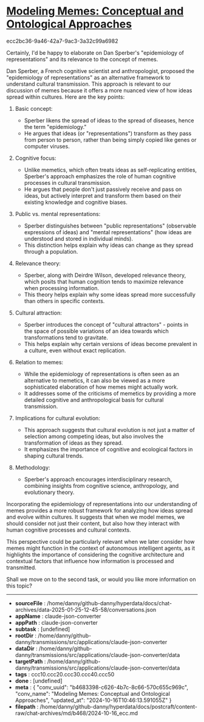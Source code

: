 # [Modeling Memes: Conceptual and Ontological Approaches](https://claude.ai/chat/b4683398-c626-4b7c-8c66-570c655c969c)

ecc2bc36-9a46-42a7-9ac3-3a32c99a6982

 Certainly, I'd be happy to elaborate on Dan Sperber's "epidemiology of representations" and its relevance to the concept of memes.

Dan Sperber, a French cognitive scientist and anthropologist, proposed the "epidemiology of representations" as an alternative framework to understand cultural transmission. This approach is relevant to our discussion of memes because it offers a more nuanced view of how ideas spread within cultures. Here are the key points:

1. Basic concept:
   - Sperber likens the spread of ideas to the spread of diseases, hence the term "epidemiology."
   - He argues that ideas (or "representations") transform as they pass from person to person, rather than being simply copied like genes or computer viruses.

2. Cognitive focus:
   - Unlike memetics, which often treats ideas as self-replicating entities, Sperber's approach emphasizes the role of human cognitive processes in cultural transmission.
   - He argues that people don't just passively receive and pass on ideas, but actively interpret and transform them based on their existing knowledge and cognitive biases.

3. Public vs. mental representations:
   - Sperber distinguishes between "public representations" (observable expressions of ideas) and "mental representations" (how ideas are understood and stored in individual minds).
   - This distinction helps explain why ideas can change as they spread through a population.

4. Relevance theory:
   - Sperber, along with Deirdre Wilson, developed relevance theory, which posits that human cognition tends to maximize relevance when processing information.
   - This theory helps explain why some ideas spread more successfully than others in specific contexts.

5. Cultural attraction:
   - Sperber introduces the concept of "cultural attractors" - points in the space of possible variations of an idea towards which transformations tend to gravitate.
   - This helps explain why certain versions of ideas become prevalent in a culture, even without exact replication.

6. Relation to memes:
   - While the epidemiology of representations is often seen as an alternative to memetics, it can also be viewed as a more sophisticated elaboration of how memes might actually work.
   - It addresses some of the criticisms of memetics by providing a more detailed cognitive and anthropological basis for cultural transmission.

7. Implications for cultural evolution:
   - This approach suggests that cultural evolution is not just a matter of selection among competing ideas, but also involves the transformation of ideas as they spread.
   - It emphasizes the importance of cognitive and ecological factors in shaping cultural trends.

8. Methodology:
   - Sperber's approach encourages interdisciplinary research, combining insights from cognitive science, anthropology, and evolutionary theory.

Incorporating the epidemiology of representations into our understanding of memes provides a more robust framework for analyzing how ideas spread and evolve within cultures. It suggests that when we model memes, we should consider not just their content, but also how they interact with human cognitive processes and cultural contexts.

This perspective could be particularly relevant when we later consider how memes might function in the context of autonomous intelligent agents, as it highlights the importance of considering the cognitive architecture and contextual factors that influence how information is processed and transmitted.

Shall we move on to the second task, or would you like more information on this topic?

---

* **sourceFile** : /home/danny/github-danny/hyperdata/docs/chat-archives/data-2025-01-25-12-45-58/conversations.json
* **appName** : claude-json-converter
* **appPath** : claude-json-converter
* **subtask** : [undefined]
* **rootDir** : /home/danny/github-danny/transmissions/src/applications/claude-json-converter
* **dataDir** : /home/danny/github-danny/transmissions/src/applications/claude-json-converter/data
* **targetPath** : /home/danny/github-danny/transmissions/src/applications/claude-json-converter/data
* **tags** : ccc10.ccc20.ccc30.ccc40.ccc50
* **done** : [undefined]
* **meta** : {
  "conv_uuid": "b4683398-c626-4b7c-8c66-570c655c969c",
  "conv_name": "Modeling Memes: Conceptual and Ontological Approaches",
  "updated_at": "2024-10-16T10:46:13.591055Z"
}
* **filepath** : /home/danny/github-danny/hyperdata/docs/postcraft/content-raw/chat-archives/md/b468/2024-10-16_ecc.md